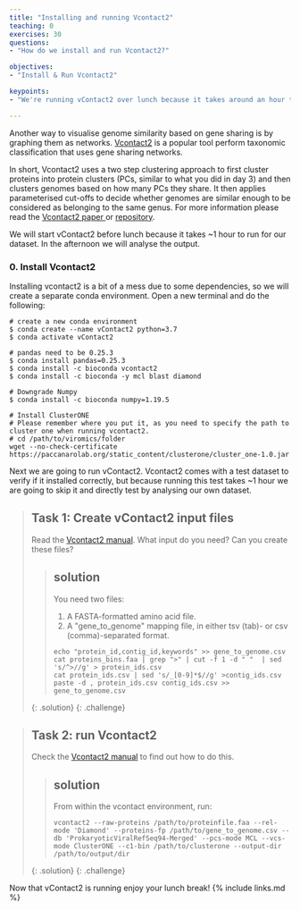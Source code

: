 ```yaml
---
title: "Installing and running Vcontact2"
teaching: 0
exercises: 30
questions:
- "How do we install and run Vcontact2?"

objectives:
- "Install & Run Vcontact2"

keypoints:
- "We're running vContact2 over lunch because it takes around an hour to finish"

---
```

Another way to visualise genome similarity based on gene sharing is by graphing
them as networks. [Vcontact2](https://www.nature.com/articles/s41587-019-0100-8)
is a popular tool perform taxonomic classification that uses gene sharing
networks.

In short, Vcontact2 uses a two step clustering approach to first cluster proteins
into protein clusters (PCs, similar to what you did in day 3) and then
clusters genomes based on how many PCs they share. It then applies parameterised
cut-offs to decide whether genomes are similar enough to be considered as belonging to the same genus.
For more information please read the [Vcontact2 paper ](https://www.nature.com/articles/s41587-019-0100-8)
or [repository](https://bitbucket.org/MAVERICLab/vcontact2/).

We will start vContact2 before lunch because it takes ~1 hour to run for our dataset. In the afternoon we will analyse the output.


### 0. Install Vcontact2
Installing vcontact2 is a bit of a mess due to some dependencies, so we will create
a separate conda environment. Open a new terminal and do the following:

```
# create a new conda environment
$ conda create --name vContact2 python=3.7
$ conda activate vContact2

# pandas need to be 0.25.3
$ conda install pandas=0.25.3
$ conda install -c bioconda vcontact2
$ conda install -c bioconda -y mcl blast diamond

# Downgrade Numpy
$ conda install -c bioconda numpy=1.19.5

# Install ClusterONE
# Please remember where you put it, as you need to specify the path to cluster one when running vcontact2.
# cd /path/to/viromics/folder
wget --no-check-certificate https://paccanarolab.org/static_content/clusterone/cluster_one-1.0.jar
```

Next we are going to run vContact2. Vcontact2 comes with a test dataset to verify if
it installed correctly, but because running this test takes ~1 hour we are going to
skip it and directly test by analysing our own dataset.

> ## Task 1: Create vContact2 input files
> Read the [Vcontact2 manual](https://bitbucket.org/MAVERICLab/vcontact2/wiki/Home). What input do you need?
Can you create these files?
> > ## solution
> > You need two files:
> > 1. A FASTA-formatted amino acid file.
> > 2. A "gene_to_genome" mapping file, in either tsv (tab)- or csv (comma)-separated format.
> > ~~~
> > echo "protein_id,contig_id,keywords" >> gene_to_genome.csv
> > cat proteins_bins.faa | grep ">" | cut -f 1 -d " "  | sed 's/^>//g' > protein_ids.csv
> > cat protein_ids.csv | sed 's/_[0-9]*$//g' >contig_ids.csv
> > paste -d , protein_ids.csv contig_ids.csv >> gene_to_genome.csv 
> > ~~~
> {: .solution}
{: .challenge}


> ## Task 2: run Vcontact2
> Check the [Vcontact2 manual](https://bitbucket.org/MAVERICLab/vcontact2/wiki/Home) to find out how to do this.
> > ## solution
> > From within the vcontact environment, run:
> > ```
> > vcontact2 --raw-proteins /path/to/proteinfile.faa --rel-mode 'Diamond' --proteins-fp /path/to/gene_to_genome.csv --db 'ProkaryoticViralRefSeq94-Merged' --pcs-mode MCL --vcs-mode ClusterONE --c1-bin /path/to/clusterone --output-dir /path/to/output/dir
> >```
> {: .solution}
{: .challenge}

Now that vContact2 is running enjoy your lunch break!
{% include links.md %}
